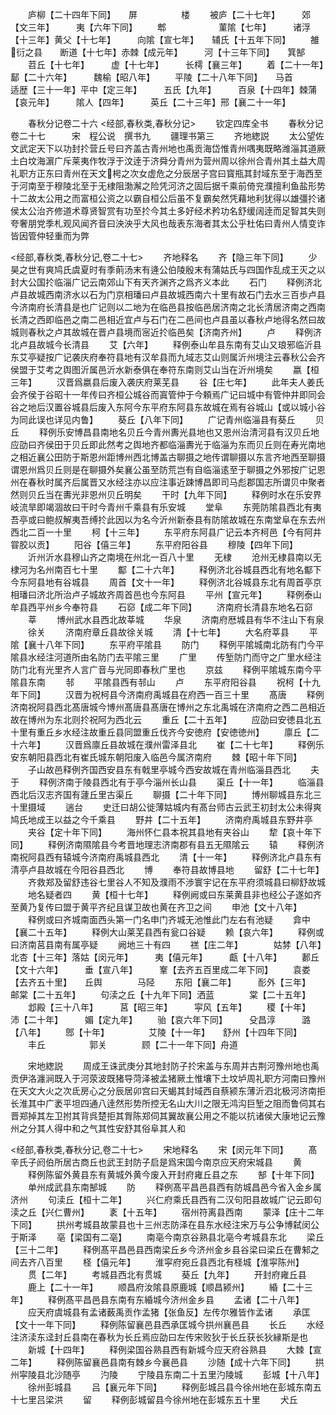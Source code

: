 <!-- { "loadSidebar": true } -->
　　庐柳【二十四年下同】　　屏　　　　　楼
　　被庐【二十七年】　　　郊【文三年】　　　夷【六年下同】
　　郫　　　　　　菫隂【七年】　　　诸浮【十三年】黄父【十七年】　　　向隂【宣七年】　　辅氏【十五年下同】
　　雒　　　　　　衍之县　　断道【十七年】赤棘【成元年】　　　河【十三年下同】　　箕郜
　　苕丘【十七年】　　　虚【十七年】　　　长樗【襄三年】
　　着【二十一年】　　　　鄐【二十六年】　　　魏榆【昭八年】
　　平陵【二十八年下同】　　马首　　　　适歴【三十一年】平中【定三年】　　　五氏【九年】　　　百泉【十四年】棘蒲【哀元年】　　　隂人【四年】　　　英丘【二十三年】邢【襄二十一年】

　　春秋分记卷二十六
<经部,春秋类,春秋分记>
　　钦定四库全书
　　春秋分记卷二十七　　　宋　程公说　撰书九
　　疆理书第三
　　齐地緫説
　　太公望佐文武定天下以功封扵营丘号曰齐盖古青州地也禹贡海岱惟青州喁夷既略潍淄其道厥土白坟海濵广斥莱夷作牧浮于汶逹于济舜分青州为营州周以徐州合青州其土益大周礼职方正东曰青州在天文枵之次女虚危之分辰居子宫曰寳瓶其封域东至于海西至于河南至于穆陵北至于无棣阻渤澥之险凭河济之固后据千乘前倚兖濮擅利鱼盐形势十二故太公用之而富桓公资之以霸自桓公后虽不复霸矣然凭藉地利犹得以雄彊扵诸侯太公治齐修道术尊贤智赏有功至扵今其土多好经术矜功名舒缓阔逹而足智其失则夸奢朋党季札观风闻齐音曰泱泱乎大风也哉表东海者其太公乎杜佑曰青州人情变诈皆因管仲轻重而为弊

<经部,春秋类,春秋分记,卷二十七>
　　齐地释名
　　齐【隐三年下同】
　　少昊之世有爽鸠氏虞夏时有季萴汤末有逄公伯陵殷末有蒲姑氏与四国作乱成王灭之以封大公国扵临淄广记云南郊山下有天齐渊齐之爲齐义本此
　　石门
　　释例济北卢县故城西南济水以石为门京相璠曰卢县故城西南六十里有故石门去水三百歩卢县今济南府长清县是也广记则以二地为在临邑县按临邑居济南之北长清居济南之西南长清之西即临邑之南二邑相近宜卢与石门在二邑间也卢县虽以春秋卢地得名然曰故城则春秋之卢其故城在晋卢县境而宻近扵临邑矣【济南齐州】
　　卢
　　释例济北卢县故城今长清县
　　艾【六年】
　　释例泰山牟县东南有艾山又琅邪临沂县东艾亭疑按广记袭庆府奉符县地有汉牟县而九域志艾山则属沂州境注云春秋公会齐侯盟于艾考之舆图沂属邑沂水新泰俱在奉符东南则艾山当在沂州境矣
　　嬴【桓三年】
　　汉晋爲嬴县后废入袭庆府莱芜县
　　谷【庄七年】
　　此年夫人姜氏会齐侯于谷昭十一年传曰齐桓公城谷而寘管仲于今頼焉广记曰城中有管仲井即同会谷之地后汉置谷城县后废入东阿今东平府东阿县东故城在焉有谷城山【或以城小谷为同此误也详见内鲁】
　　葵丘【八年下同】
　　广记青州临淄县有葵丘
　　贝丘
　　释例乐安博昌县南地名贝丘今青州夀光县地也又恩州治清河县有汉贝丘地应劭曰齐侯田于贝丘即此然考之舆地齐都临淄夀光于临淄为东而贝丘则在寿光南地之相近襄公田防于斯恩州距博州西北博盖古聊摄之地传谓聊摄以东言齐地西至聊摄谓恩州爲贝丘则是在聊摄外矣襄公虽至防荒岂有自临淄逺至于聊摄之外邪按广记恩州在春秋时属齐后属晋又水经注亦以应注事近踈博昌即司马彪郡国志所谓贝中聚者然则贝丘当在夀光非恩州贝丘明矣
　　干时【九年下同】
　　释例时水在乐安界岐流旱即竭涸故曰干时今青州千乘县有乐安城
　　堂阜
　　东莞防隂县西北有夷吾亭或曰鲍叔解夷吾缚扵此因以为名今沂州新泰县有防隂故城在东南堂阜在东去州西北二百一十里
　　柯【十三年】
　　东平府东阿县广记云本齐柯邑【今有阿井甞胶以贡】
　　阳谷【僖三年】
　　东平府阳谷县
　　穆陵【四年下同】
　　沂州沂水县穆山齐之南境在州北一百八十里
　　无棣
　　沧州无棣县南以无棣河为名州南百七十里
　　酅【二十六年】
　　释例济北谷城县西北有地名酅下今东阿县地有谷城县
　　周首【文十一年】
　　释例济北谷城县东北有周首亭京相璠曰济北所治卢子城故齐周首邑也今东阿县
　　平州【宣元年】
　　释例泰山牟县西平州乡今奉符县
　　石窌【成二年下同】
　　济南府长清县东地名石窌
　　莘
　　博州武水县西北故莘城
　　华泉
　　济南府厯城县有华不注山下有泉
　　徐关
　　济南府章丘县故徐关城
　　清【十七年】
　　大名府莘县
　　平隂【襄十八年下同】
　　东平府平隂县
　　防门
　　释例平隂城南北防有门今平隂县水经注河道所由名防门去平隂三里
　　广里
　　传堑防门而守之广里水经注防门北有光里齐人言广音与光同即春秋广里也
　　京兹
　　释例平隂城东南今平隂县东南
　　邿
　　平隂县西有邿山
　　卢
　　东平府阳谷县
　　祝柯【十九年下同】
　　汉晋为祝柯县今济南府禹城县在府西一百三十里
　　髙唐
　　释例济南祝阿县西北髙唐城今博州髙唐县髙唐在博州之东北禹城在济南府之西二邑相近故在博州为东北则扵祝阿为西北云
　　重丘【二十五年】
　　应劭曰安徳县北五十里有重丘乡水经注故重丘县同盟重丘伐齐今安徳府【安徳徳州】
　　廪丘【二十六年】
　　汉晋爲廪丘县故城在濮州雷泽县北
　　崔【二十七年】
　　释例乐安东朝阳县西北有崔氏城东朝阳废入临邑今属济南府
　　棘【昭十年下同】
　　子山故邑释例齐国西安县东有戟里亭城今西安故城在青州临淄县西北
　　夫于
　　释例济南于陵县西北有于亭今淄州长山县
　　渠丘【十一年】
　　临淄县西北后汉志齐国有蘧丘里古渠丘
　　聊摄【二十年下同】
　　博州聊城县东北三十里摄域
　　遄台
　　史迁曰胡公徙薄姑城内有髙台师古云武王初封太公未得爽鸠氏地成王以益之今千乘县
　　野井【二十五年】
　　济南府禹城县东野井亭
　　夹谷【定十年下同】
　　海州怀仁县本祝其县地有夹谷山
　　犂【哀十年下同】
　　释例济南隰隂县今考晋地理志济南郡有县五无隰隂云
　　辕
　　释例济南祝阿县西有辕城今济南府禹城县西北
　　清【十一年】
　　释例济北卢县东有清亭卢县故城在今阳谷县西北
　　博
　　奉符县故博县地
　　留舒【二十七年】
　　齐救郑及留舒违谷七里谷人不知及濮雨不渉寰宇记在东平府须城县曰柳舒故城
　　地名疑者四
　　黄【桓十七年】
　　释例阙或曰东莱黄县非也经公子遂如齐至黄乃复传曰盟于黄平齐纪且谋卫故也黄在齐卫之间
　　申池【文十八年】
　　释例或曰齐城南面西头第一门名申门齐城无池惟此门左右有池疑
　　弇中【襄二十五年】
　　释例大山莱芜县西有瓮口谷疑
　　赖【哀六年】
　　释例或曰济南莒县南有属亭疑
　　阙地三十有四
　　禚【庄二年】　　　　姑棼【八年】　　　北杏【十三年】落姑【闵元年】　　　夷【僖元年】　　　甗【十八年】
　　郪丘【文十六年】　　　垂【宣八年】　　　鞌【去齐五百里成二年下同】
　　袁娄【去齐五十里】　　丘舆　　　　马陉
　　东阳【襄二年】　　　耏外【三年】　　　邮棠【二十五年】
　　句渎之丘【十九年下同】洒蓝　　　　棠【二十五年】
　　邶殿【三十八年】　　　莒【昭三年】　　　寜风【五年】
　　稷【十年】　　　　　沛【二十年】　　　媚【定九年】
　　骀【哀六年下同】　　　殳昌淳　　　潞【八年】
　　鄎【十年】　　　　　艾陵【十一年】　　舒州【十四年下同】
　　丰丘　　　　　郭关　　　　顾【二十一年下同】舟道

　　宋地緫説
　　周成王诛武庚分其地封防子扵宋盖与东周并古荆河豫州地也禹贡伊洛瀍涧既入于河荥波既猪导菏泽被孟猪厥土惟壤下土坟垆周礼职方河南曰豫州在天文大火之次氐房心之分辰居卯宫曰天蝎其封域西自蔡颍东薄沂泗北极河济南拒长淮其中广袤平坦四通八逹然形势所控无名山大川之限无鸿沟巨堑之阻而鲁伺其右晋郑掉其左卫拊其背呉楚拒其胷陈郑伺其翼故襄公用之不能以抗诸侯大康地记云豫州之分其人得中和之气其性安舒其俗阜其人和

<经部,春秋类,春秋分记,卷二十七>
　　宋地释名
　　宋【闵元年下同】
　　髙辛氏子阏伯所居古商丘也武王封防子启是爲宋国今南京应天府宋城县
　　黄
　　释例陈留外黄县东有黄城外黄今废入开封府雍丘县之东
　　郜【十年下同】
　　单州成武县东南郜城
　　防
　　释例髙平昌邑县西有防城昌邑今省入金乡属济州
　　句渎丘【桓十二年】
　　兴仁府乘氏县西有二汉句阳县故城广记云即句渎之丘【兴仁曹州】
　　袲【十五年】
　　宿州符离县西南
　　蒙泽【庄十二年下同】
　　拱州考城县故蒙县也十三州志防泽在县东水经注宋万与公争博弑闵公于斯泽
　　亳【梁国有二亳】
　　南亳今南京谷熟县北亳今考城县东北
　　梁丘【三十二年】
　　释例髙平昌邑县西南梁丘乡今济州金乡县谷梁曰梁丘在曹邾之间去齐八百里
　　柽【僖元年】
　　淮寜府宛丘县西北有柽城【淮寜陈州】
　　贯【二年】
　　考城县西北有贯城
　　葵丘【九年】
　　开封府雍丘县
　　鹿上【二十一年】
　　顺昌府汝隂县原鹿城【顺昌颍州】
　　緍【二十三年】
　　释例髙平昌邑县东南有东緍城今济州金乡县
　　孟诸【二十八年】
　　应天府虞城县有孟诸薮禹贡作孟猪【张鱼反】左传尔雅皆作孟诸
　　承匡【文十一年下同】
　　释例陈留襄邑县西承匡城今拱州襄邑县
　　长丘
　　水经注济渎东迳封丘县南在春秋为长丘焉应劭曰左传宋败狄于长丘获长狄縁斯是也
　　新城【十四年】
　　释例梁国谷熟县西有新城今应天府谷熟县
　　大棘【宣二年】
　　释例陈留襄邑县南有棘乡今襄邑县
　　沙随【成十六年下同】
　　拱州寜陵县北沙随亭
　　汋陵
　　宁陵县东南二十五里汋陵城
　　彭城【十八年】
　　徐州彭城县
　　吕【襄元年下同】
　　释例彭城吕县今徐州地在彭城东南五十七里吕梁洪
　　留
　　释例彭城留县今徐州地在彭城东五十里
　　犬丘
